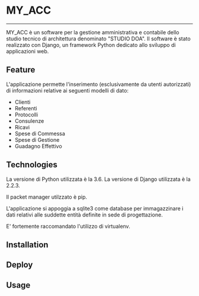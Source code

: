 # MY_ACC
-------

MY_ACC è un software per la gestione amministrativa e contabile dello studio tecnico di architettura denominato "STUDIO DOA". Il software è stato realizzato con Django, un framework Python dedicato allo sviluppo di applicazioni web.

Feature
-------

L'applicazione permette l'inserimento (esclusivamente da utenti autorizzati) di informazioni relative ai seguenti modelli di dato:

- Clienti
- Referenti
- Protocolli
- Consulenze
- Ricavi
- Spese di Commessa
- Spese di Gestione
- Guadagno Effettivo

Technologies
------------

La versione di Python utilizzata è la 3.6. La versione di Django utilizzata è la 2.2.3.

Il packet manager utilzzato è pip.

L'applicazione si appoggia a sqlite3 come database per immagazzinare i dati relativi alle suddette entità definite in sede di progettazione.

E' fortemente raccomandato l'utilizzo di virtualenv.

Installation
------------

Deploy
------

Usage
-----
